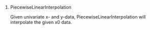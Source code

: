 1. PiecewiseLinearInterpolation

	Given univariate x- and y-data, PiecewiseLinearInterpolation will interpolate the given x0 data.
